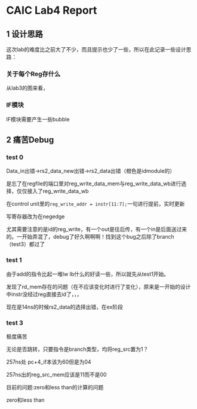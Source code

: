 # CAIC Lab4 Report

## 1 设计思路

这次lab的难度比之前大了不少，而且提示也少了一些，所以在此记录一些设计思路：

### 关于每个Reg存什么

从lab3的图来看，

### IF模块

IF模块需要产生一些bubble

## 2 痛苦Debug

### test 0 

Data_in出错->rs2_data_new出错->rs2_data出错（橙色是idmodule的）

是忘了在regfile的端口里对reg_write_data_mem与reg_write_data_wb进行选择，仅仅接入了reg_write_data_wb

在control unit里的`reg_write_addr = instr[11:7];`一句进行提前，实时更新

写寄存器改为在negedge

尤其需要注意的是id的reg_write，有一个out是往后传，有一个in是后面送过来的。一开始弄混了，debug了好久啊啊啊！找到这个bug之后除了branch（test3）都过了

### test 1

由于add的指令比起一堆lw lb什么的好读一些，所以就先从test1开始。

发现了rd_mem存在的问题（在不应该变化时进行了变化），原来是一开始的设计中instr没经过reg直接去id了，，，



现在是14ns的时候rs2_data的选择出错，在ex阶段

### test 3

极度痛苦

无论是否跳转，只要指令是branch类型，均将reg_src置为1？

257ns处 pc+4_if本该为60但是为04

257ns出的reg_src_mem应该是11而不是00

目前的问题:zero和less than的计算的问题

zero和less than



